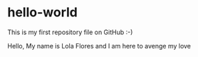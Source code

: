 # hello-world
This is my first repository file on GitHub :-)

Hello, 
My name is Lola Flores and I am here to avenge my love
